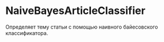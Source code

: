 # NaiveBayesArticleClassifier
Определяет тему статьи с помощью наивного байесовского классификатора.
